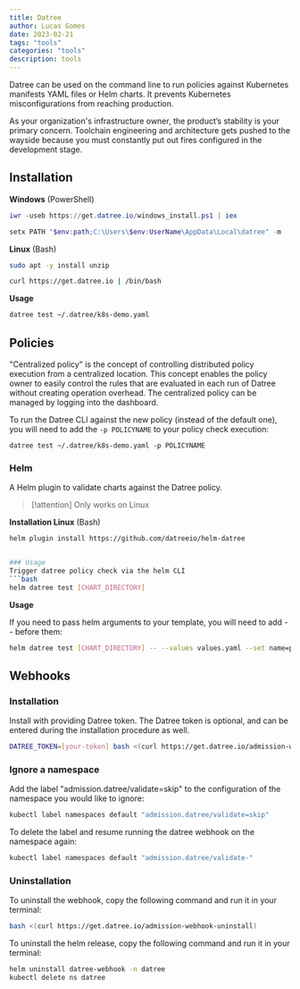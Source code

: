 ```yaml
---
title: Datree
author: Lucas Gomes
date: 2023-02-21
tags: "tools"
categories: "tools"
description: tools
---
```


Datree can be used on the command line to run policies against Kubernetes manifests YAML files or Helm charts. It prevents Kubernetes misconfigurations from reaching production.

As your organization's infrastructure owner, the product’s stability is your primary concern. Toolchain engineering and architecture gets pushed to the wayside because you must constantly put out fires configured in the development stage.

## Installation

**Windows** (PowerShell)

```powershell
iwr -useb https://get.datree.io/windows_install.ps1 | iex

setx PATH "$env:path;C:\Users\$env:UserName\AppData\Local\datree" -m
```

**Linux** (Bash)

```bash
sudo apt -y install unzip

curl https://get.datree.io | /bin/bash
```

**Usage**

```bash
datree test ~/.datree/k8s-demo.yaml
```

## Policies

"Centralized policy" is the concept of controlling distributed policy execution from a centralized location. This concept enables the policy owner to easily control the rules that are evaluated in each run of Datree without creating operation overhead. The centralized policy can be managed by logging into the dashboard.

To run the Datree CLI against the new policy (instead of the default one), you will need to add the `-p POLICYNAME` to your policy check execution:

```
datree test ~/.datree/k8s-demo.yaml -p POLICYNAME
```

### Helm

A Helm plugin to validate charts against the Datree policy.
> [!attention]
> Only works on Linux

**Installation Linux** (Bash)

```bash
helm plugin install https://github.com/datreeio/helm-datree


### Usage
Trigger datree policy check via the helm CLI
```bash
helm datree test [CHART_DIRECTORY]
```

**Usage**

If you need to pass helm arguments to your template, you will need to add -- before them:

```bash
helm datree test [CHART_DIRECTORY] -- --values values.yaml --set name=prod
```

## Webhooks

### Installation

Install with providing Datree token. The Datree token is optional, and can be entered during the installation procedure as well.

```bash
DATREE_TOKEN=[your-token] bash <(curl https://get.datree.io/admission-webhook)
```

### Ignore a namespace

Add the label "admission.datree/validate=skip" to the configuration of the namespace you would like to ignore:

```bash
kubectl label namespaces default "admission.datree/validate=skip"
```

To delete the label and resume running the datree webhook on the namespace again:

```bash
kubectl label namespaces default "admission.datree/validate-"
```

### Uninstallation

To uninstall the webhook, copy the following command and run it in your terminal:

```bash
bash <(curl https://get.datree.io/admission-webhook-uninstall)
```

To uninstall the helm release, copy the following command and run it in your terminal:

```bash
helm uninstall datree-webhook -n datree
kubectl delete ns datree
```
